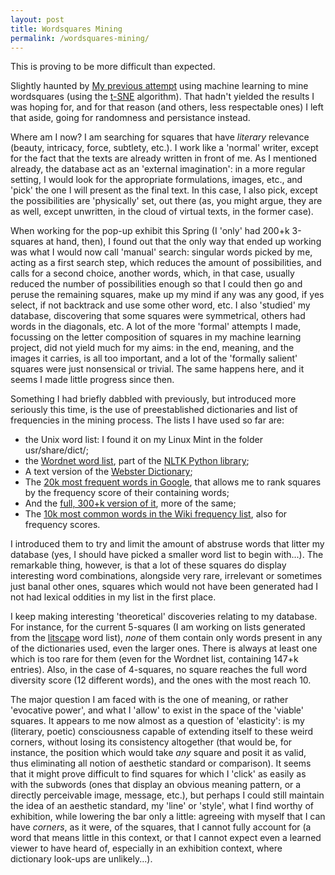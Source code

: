 ```yaml
---
layout: post
title: Wordsquares Mining
permalink: /wordsquares-mining/ 
---
```


This is proving to be more difficult than expected.

Slightly haunted by [My previous attempt](https://github.com/jchwenger/wordsquaresai) using machine learning to mine wordsquares (using the [t-SNE](https://distill.pub/2016/misread-tsne/) algorithm). That hadn't yielded the results I was hoping for, and for that reason (and others, less respectable ones) I left that aside, going for randomness and persistance instead.

Where am I now? I am searching for squares that have *literary* relevance (beauty, intricacy, force, subtlety, etc.). I work like a 'normal' writer, except for the fact that the texts are already written in front of me. As I mentioned already, the database act as an 'external imagination': in a more regular setting, I would look for the appropriate formulations, images, etc., and 'pick' the one I will present as the final text. In this case, I also pick, except the possibilities are 'physically' set, out there (as, you might argue, they are as well, except unwritten, in the cloud of virtual texts, in the former case).
 
When working for the pop-up exhibit this Spring (I 'only' had 200+k 3-squares at hand, then), I found out that the only way that ended up working was what I would now call 'manual' search: singular words picked by me, acting as a first search step, which reduces the amount of possibilities, and calls for a second choice, another words, which, in that case, usually reduced the number of possibilities enough so that I could then go and peruse the remaining squares, make up my mind if any was any good, if yes select, if not backtrack and use some other word, etc. I also 'studied' my database, discovering that some squares were symmetrical, others had words in the diagonals, etc. A lot of the more 'formal' attempts I made, focussing on the letter composition of squares in my machine learning project, did not yield much for my aims: in the end, meaning, and the images it carries, is all too important, and a lot of the 'formally salient' squares were just nonsensical or trivial. The same happens here, and it seems I made little progress since then.

Something I had briefly dabbled with previously, but introduced more seriously this time, is the use of preestablished dictionaries and list of frequencies in the mining process. The lists I have used so far are:  
- the Unix word list: I found it on my Linux Mint in the folder usr/share/dict/;
- the [Wordnet word list](https://stackoverflow.com/questions/34083039/nltk-wordnet-list-of-long-words#34086215), part of the [NLTK Python library](http://www.nltk.org/);
- A text version of the [Webster Dictionary](https://github.com/adambom/dictionary);
- The [20k most frequent words in Google](https://github.com/first20hours/google-10000-english), that allows me to rank squares by the frequency score of their containing words;  
- And the [full, 300+k version of it](http://norvig.com/ngrams/count_1w.txt), more of the same;
- The [10k most common words in the Wiki frequency list](https://en.wiktionary.org/wiki/Wiktionary:Frequency_lists/PG/2006/04/1-10000), also for frequency scores.

I introduced them to try and limit the amount of abstruse words that litter my database (yes, I should have picked a smaller word list to begin with...). The remarkable thing, however, is that a lot of these squares do display interesting word combinations, alongside very rare, irrelevant or sometimes just banal other ones, squares which would not have been generated had I not had lexical oddities in my list in the first place.

I keep making interesting 'theoretical' discoveries relating to my database. For instance, for the current 5-squares (I am working on lists generated from the [litscape](https://www.litscape.com/) word list), *none* of them contain only words present in any of the dictionaries used, even the larger ones. There is always at least one which is too rare for them (even for the Wordnet list, containing 147+k entries).  Also, in the case of 4-squares, no square reaches the full word diversity score (12 different words), and the ones with the most reach 10. 


The major question I am faced with is the one of meaning, or rather 'evocative power', and what I 'allow' to exist in the space of the 'viable' squares. It appears to me now almost as a question of 'elasticity': is my (literary, poetic) consciousness capable of extending itself to these weird corners, without losing its consistency altogether (that would be, for instance, the position which would take *any* square and posit it as valid, thus eliminating all notion of aesthetic standard or comparison). It seems that it might prove difficult to find squares for which I 'click' as easily as with the subwords (ones that display an obvious meaning pattern, or a directly perceivable image, message, etc.), but perhaps I could still maintain the idea of an aesthetic standard, my 'line' or 'style', what I find worthy of exhibition, while lowering the bar only a little: agreeing with myself that I can have *corners*, as it were, of the squares, that I cannot fully account for (a word that means little in this context, or that I cannot expect even a learned viewer to have heard of, especially in an exhibition context, where dictionary look-ups are unlikely...).  

